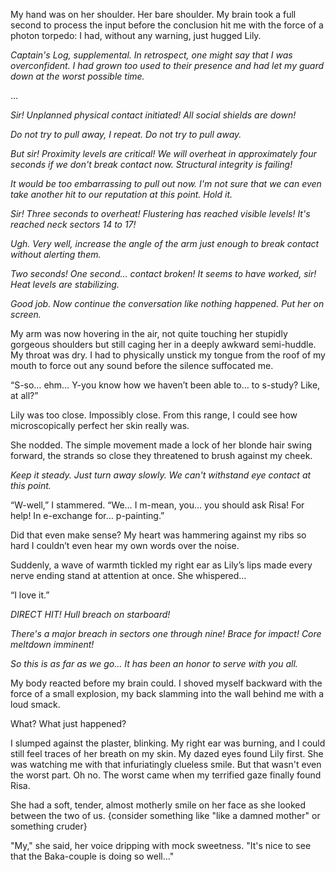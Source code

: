 My hand was on her shoulder. Her bare shoulder. My brain took a full second to process the input before the conclusion hit me with the force of a photon torpedo: I had, without any warning, just hugged Lily.

_Captain's Log, supplemental. In retrospect, one might say that I was overconfident. I had grown too used to their presence and had let my guard down at the worst possible time._

…

_Sir! Unplanned physical contact initiated! All social shields are down!_

_Do not try to pull away, I repeat. Do not try to pull away._

_But sir! Proximity levels are critical! We will overheat in approximately four seconds if we don't break contact now. Structural integrity is failing!_

_It would be too embarrassing to pull out now. I'm not sure that we can even take another hit to our reputation at this point. Hold it._

_Sir! Three seconds to overheat! Flustering has reached visible levels! It's reached neck sectors 14 to 17!_

_Ugh. Very well, increase the angle of the arm just enough to break contact without alerting them._

_Two seconds! One second… contact broken! It seems to have worked, sir! Heat levels are stabilizing._

_Good job. Now continue the conversation like nothing happened. Put her on screen._

My arm was now hovering in the air, not quite touching her stupidly gorgeous shoulders but still caging her in a deeply awkward semi-huddle. My throat was dry. I had to physically unstick my tongue from the roof of my mouth to force out any sound before the silence suffocated me.

“S-so… ehm… Y-you know how we haven’t been able to… to s-study? Like, at all?”

Lily was too close. Impossibly close. From this range, I could see how microscopically perfect her skin really was.

She nodded. The simple movement made a lock of her blonde hair swing forward, the strands so close they threatened to brush against my cheek.

_Keep it steady. Just turn away slowly. We can't withstand eye contact at this point._

“W-well,” I stammered. “We… I m-mean, you… you should ask Risa! For help! In e-exchange for… p-painting.”

Did that even make sense? My heart was hammering against my ribs so hard I couldn’t even hear my own words over the noise.

Suddenly, a wave of warmth tickled my right ear as Lily’s lips made every nerve ending stand at attention at once. She whispered…

“I love it.”

_DIRECT HIT! Hull breach on starboard!_

_There's a major breach in sectors one through nine! Brace for impact! Core meltdown imminent!_

_So this is as far as we go… It has been an honor to serve with you all._

My body reacted before my brain could. I shoved myself backward with the force of a small explosion, my back slamming into the wall behind me with a loud smack.

What? What just happened?

I slumped against the plaster, blinking. My right ear was burning, and I could still feel traces of her breath on my skin. My dazed eyes found Lily first. She was watching me with that infuriatingly clueless smile. But that wasn't even the worst part. Oh no. The worst came when my terrified gaze finally found Risa.

She had a soft, tender, almost motherly smile on her face as she looked between the two of us. {consider something like "like a damned mother" or something cruder}

"My," she said, her voice dripping with mock sweetness. "It's nice to see that the Baka-couple is doing so well..."

